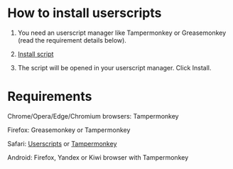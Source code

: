 # How to install userscripts

1. You need an userscript manager like Tampermonkey or Greasemonkey (read the requirement details below).

2. [Install script](https://raw.githubusercontent.com/bence04/inactivesearch-open-all/refs/heads/main/inactivesearch%20_open_all.user.js)

3. The script will be opened in your userscript manager. Click Install.

# Requirements

Chrome/Opera/Edge/Chromium browsers: Tampermonkey

Firefox: Greasemonkey or Tampermonkey

Safari: [Userscripts](https://apps.apple.com/app/userscripts/id1463298887) or [Tampermonkey](https://apps.apple.com/app/tampermonkey/id1482490089) 

Android: Firefox, Yandex or Kiwi browser with Tampermonkey
